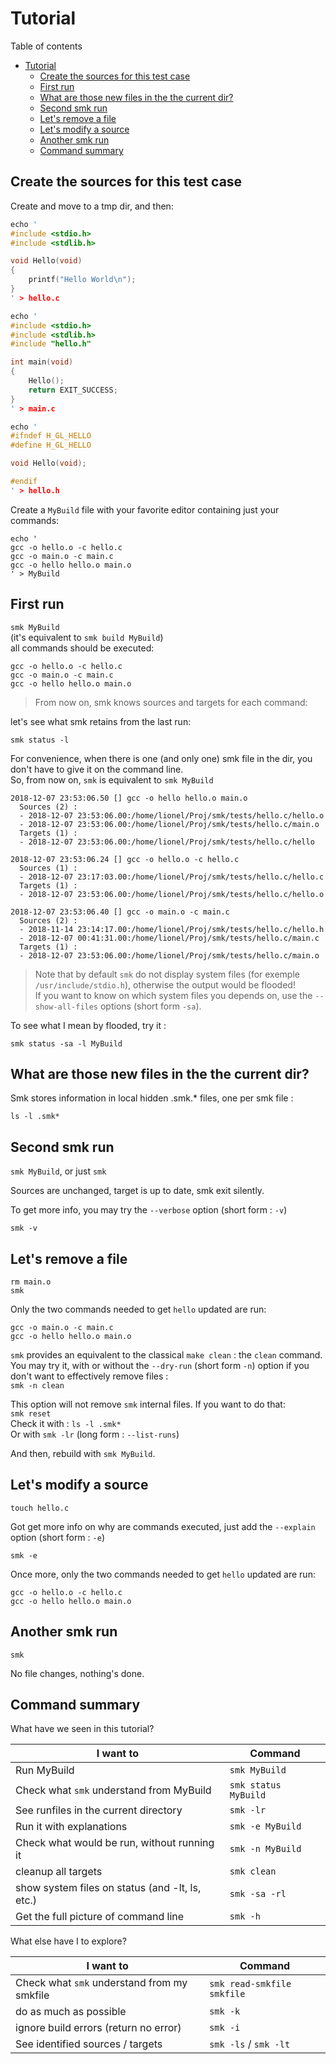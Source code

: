 Tutorial
========

Table of contents
- [Tutorial](#tutorial)
  - [Create the sources for this test case](#create-the-sources-for-this-test-case)
  - [First run](#first-run)
  - [What are those new files in the the current dir?](#what-are-those-new-files-in-the-the-current-dir)
  - [Second smk run](#second-smk-run)
  - [Let's remove a file](#lets-remove-a-file)
  - [Let's modify a source](#lets-modify-a-source)
  - [Another smk run](#another-smk-run)
  - [Command summary](#command-summary)


## Create the sources for this test case  

Create and move to a tmp dir, and then:

```C
echo '
#include <stdio.h>
#include <stdlib.h>

void Hello(void)
{
	printf("Hello World\n");
}
' > hello.c
```

```C
echo '
#include <stdio.h>
#include <stdlib.h>
#include "hello.h"

int main(void)
{
	Hello();
	return EXIT_SUCCESS;
}
' > main.c
```

```C
echo '
#ifndef H_GL_HELLO
#define H_GL_HELLO

void Hello(void);

#endif
' > hello.h
```

Create a `MyBuild` file with your favorite editor containing just your commands:  

```shell
echo '
gcc -o hello.o -c hello.c
gcc -o main.o -c main.c
gcc -o hello hello.o main.o
' > MyBuild
```

## First run

`smk MyBuild`  
(it's equivalent to `smk build MyBuild`)  
all commands should be executed:

```
gcc -o hello.o -c hello.c
gcc -o main.o -c main.c
gcc -o hello hello.o main.o
```  

> From now on, smk knows sources and targets for each command:  

let's see what smk retains from the last run:

`smk status -l`

For convenience, when there is one (and only one) smk file in the dir, you don't have to give it on the command line.  
So, from now on, `smk` is equivalent to `smk MyBuild` 

```
2018-12-07 23:53:06.50 [] gcc -o hello hello.o main.o
  Sources (2) :
  - 2018-12-07 23:53:06.00:/home/lionel/Proj/smk/tests/hello.c/hello.o
  - 2018-12-07 23:53:06.00:/home/lionel/Proj/smk/tests/hello.c/main.o
  Targets (1) :
  - 2018-12-07 23:53:06.00:/home/lionel/Proj/smk/tests/hello.c/hello

2018-12-07 23:53:06.24 [] gcc -o hello.o -c hello.c
  Sources (1) :
  - 2018-12-07 23:17:03.00:/home/lionel/Proj/smk/tests/hello.c/hello.c
  Targets (1) :
  - 2018-12-07 23:53:06.00:/home/lionel/Proj/smk/tests/hello.c/hello.o

2018-12-07 23:53:06.40 [] gcc -o main.o -c main.c
  Sources (2) :
  - 2018-11-14 23:14:17.00:/home/lionel/Proj/smk/tests/hello.c/hello.h
  - 2018-12-07 00:41:31.00:/home/lionel/Proj/smk/tests/hello.c/main.c
  Targets (1) :
  - 2018-12-07 23:53:06.00:/home/lionel/Proj/smk/tests/hello.c/main.o

```

> Note that by default `smk` do not display system files (for exemple `/usr/include/stdio.h`), otherwise the output would be flooded!  
> If you want to know on which system files you depends on, use the `--show-all-files` options (short form `-sa`).  

To see what I mean by flooded, try it :

`smk status -sa -l MyBuild` 


## What are those new files in the the current dir?

Smk stores information in local hidden .smk.* files, one per smk file :

`ls -l .smk*`

## Second smk run

`smk MyBuild`, or just `smk`

Sources are unchanged, target is up to date, smk exit silently.  

To get more info, you may try the `--verbose` option (short form : `-v`)

`smk -v`


## Let's remove a file

`rm main.o`  
`smk`  

Only the two commands needed to get `hello` updated are run:  

```
gcc -o main.o -c main.c
gcc -o hello hello.o main.o
```

`smk` provides an equivalent to the classical `make clean` : the `clean` command.  
You may try it, with or without the `--dry-run` (short form `-n`) option if you don't want to effectively remove files :  
`smk -n clean`  

This option will not remove `smk` internal files. If you want to do that:  
`smk reset`  
Check it with : `ls -l .smk*`  
Or with `smk -lr` (long form : `--list-runs`)

And then, rebuild with `smk MyBuild`.

## Let's modify a source

`touch hello.c`  

Got get more info on why are commands executed, just add the `--explain` option (short form : `-e`)  

`smk -e`

Once more, only the two commands needed to get `hello` updated are run:  
```
gcc -o hello.o -c hello.c
gcc -o hello hello.o main.o
```

## Another smk run

`smk`

No file changes, nothing's done.


## Command summary

What have we seen in this tutorial?  

| I want to                                                             | Command           |
| --------------------------------------------------------------------- | ----------------- |
| Run MyBuild                                                           | `smk MyBuild`     |
| Check what `smk` understand from MyBuild                               | `smk status MyBuild` |
| See runfiles in the current directory                                 | `smk -lr`         |
| Run it with explanations                                              | `smk -e MyBuild`  |
| Check what would be run, without running it                           | `smk -n MyBuild`  |
| cleanup all targets                                                   | `smk clean`       |
| show system files on status (and -lt, ls, etc.)                       | `smk -sa -rl`     |
| Get the full picture of command line                                  | `smk -h`          |

What else have I to explore?  

| I want to                                                             | Command               |
| --------------------------------------------------------------------- | --------------------- |
| Check what `smk` understand from my smkfile                            | `smk read-smkfile smkfile`     |
| do as much as possible                                                | `smk -k`              |
| ignore build errors (return no error)                                 | `smk -i`              |
| See identified sources / targets                                      | `smk -ls` / `smk -lt` |


